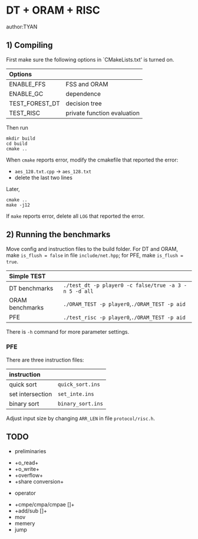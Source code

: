 # DT + ORAM + RISC
author:TYAN

## 1) Compiling 

First make sure the following options in `CMakeLists.txt' is turned on.

| **Options** ||
| :--- | :---|
| ENABLE_FFS | FSS and ORAM|
| ENABLE_GC | dependence|
| TEST_FOREST_DT | decision tree|
| TEST_RISC | private function evaluation|

Then run

 ```
mkdir build
cd build
cmake ..
 ```
When `cmake` reports error, modify the cmakefile that reported the error:
- `aes_128.txt.cpp` -> `aes_128.txt`
- delete the last two lines

Later,

```
cmake ..
make -j12
```
If `make` reports error, delete all `LOG` that reported the error.

## 2) Running the benchmarks

Move config and instruction files to the build folder. For DT and ORAM, make `is_flush = false` in file `include/net.hpp`; for PFE, make `is_flush = true`.

| **Simple TEST** ||
| :--- | :---|
| DT benchmarks | ``` ./test_dt -p player0 -c false/true -a 3 -n 5 -d all ```|
| ORAM benchmarks | ```./ORAM_TEST -p player0```,```./ORAM_TEST -p aid```|
| PFE | ```./test_risc -p player0```,```./ORAM_TEST -p aid```|

There is `-h` command for more parameter settings.


### PFE

There are three instruction files:

| **instruction** ||
| :--- | :---|
| quick sort | ```quick_sort.ins```|
| set intersection | ```set_inte.ins```|
| binary sort | ```binary_sort.ins```|

Adjust input size by changing `ARR_LEN` in file `protocol/risc.h`.

## TODO
* preliminaries
- +o_read+
- +o_write+
- +overflow+
- +share conversion+
* operator
- +cmpe/cmpa/cmpae []+
- +add/sub []+
- mov
- memery
- jump


